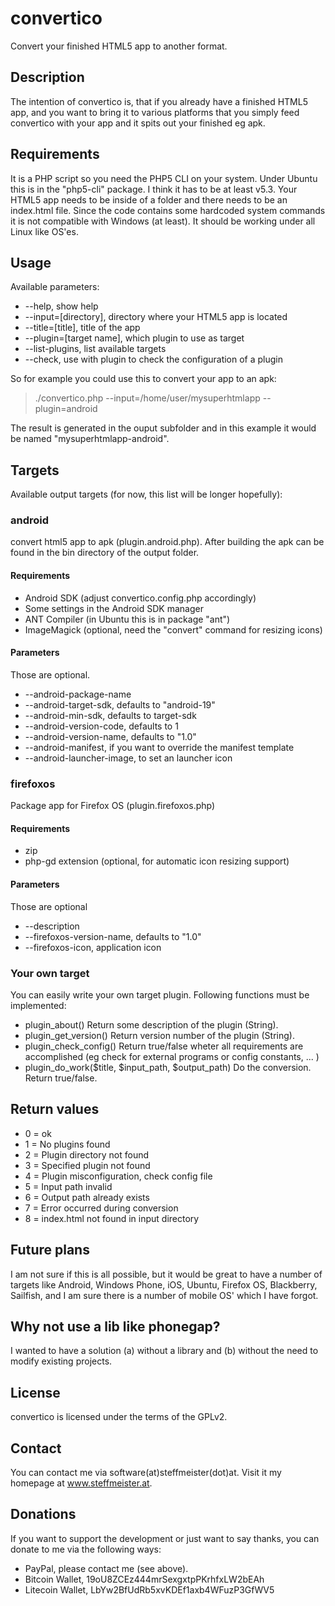 convertico
==========

Convert your finished HTML5 app to another format.

Description
-----------
The intention of convertico is, that if you already have a finished HTML5 app,
and you want to bring it to various platforms that you simply feed convertico
with your app and it spits out your finished eg apk.

Requirements
------------
It is a PHP script so you need the PHP5 CLI on your system. Under Ubuntu this
is in the "php5-cli" package. I think it has to be at least v5.3.
Your HTML5 app needs to be inside of a folder and there needs to be an
index.html file.
Since the code contains some hardcoded system commands it is not compatible
with Windows (at least). It should be working under all Linux like OS'es.

Usage
-----
Available parameters:
* --help, show help
* --input=[directory], directory where your HTML5 app is located
* --title=[title], title of the app
* --plugin=[target name], which plugin to use as target
* --list-plugins, list available targets
* --check, use with plugin to check the configuration of a plugin

So for example you could use this to convert your app to an apk:
> ./convertico.php --input=/home/user/mysuperhtmlapp --plugin=android

The result is generated in the ouput subfolder and in this example it would be
named "mysuperhtmlapp-android".

Targets
-------
Available output targets (for now, this list will be longer hopefully):

### android
convert html5 app to apk (plugin.android.php). After building the apk can be
found in the bin directory of the output folder.

#### Requirements
 * Android SDK (adjust convertico.config.php accordingly)
 * Some settings in the Android SDK manager
 * ANT Compiler (in Ubuntu this is in package "ant")
 * ImageMagick (optional, need the "convert" command for resizing icons)

#### Parameters
Those are optional.
 * --android-package-name
 * --android-target-sdk, defaults to "android-19"
 * --android-min-sdk, defaults to target-sdk
 * --android-version-code, defaults to 1
 * --android-version-name, defaults to "1.0"
 * --android-manifest, if you want to override the manifest template
 * --android-launcher-image, to set an launcher icon

### firefoxos
Package app for Firefox OS (plugin.firefoxos.php)

#### Requirements
 * zip
 * php-gd extension (optional, for automatic icon resizing support)

#### Parameters
Those are optional
 * --description
 * --firefoxos-version-name, defaults to "1.0"
 * --firefoxos-icon, application icon

### Your own target
You can easily write your own target plugin. Following functions must be
implemented:
 * plugin_about()
   Return some description of the plugin (String).
 * plugin_get_version()
   Return version number of the plugin (String).
 * plugin_check_config()
   Return true/false wheter all requirements are accomplished (eg check for
   external programs or config constants, ... )
 * plugin_do_work($title, $input_path, $output_path)
   Do the conversion. Return true/false.

Return values
-------------
 * 0 = ok
 * 1 = No plugins found
 * 2 = Plugin directory not found
 * 3 = Specified plugin not found
 * 4 = Plugin misconfiguration, check config file
 * 5 = Input path invalid
 * 6 = Output path already exists
 * 7 = Error occurred during conversion
 * 8 = index.html not found in input directory


Future plans
------------
I am not sure if this is all possible, but it would be great to have a number
of targets like Android, Windows Phone, iOS, Ubuntu, Firefox OS, Blackberry,
Sailfish, and I am sure there is a number of mobile OS' which I have forgot.

Why not use a lib like phonegap?
--------------------------------
I wanted to have a solution (a) without a library and (b) without the need to
modify existing projects.

License
-------
convertico is licensed under the terms of the GPLv2.

Contact
-------
You can contact me via software(at)steffmeister(dot)at. Visit it my homepage at
www.steffmeister.at.

Donations
---------
If you want to support the development or just want to say thanks, you can
donate to me via the following ways:
 * PayPal, please contact me (see above).
 * Bitcoin Wallet, 19oU8ZCEz444mrSexgxtpPKrhfxLW2bEAh
 * Litecoin Wallet, LbYw2BfUdRb5xvKDEf1axb4WFuzP3GfWV5

